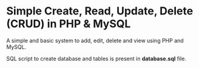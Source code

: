 Simple Create, Read, Update, Delete (CRUD) in PHP & MySQL
========

A simple and basic system to add, edit, delete and view using PHP and MySQL. 


SQL script to create database and tables is present in **database.sql** file.

